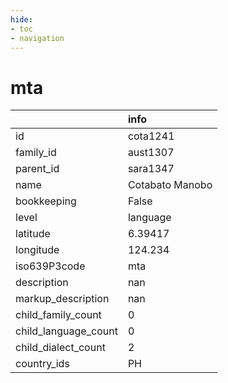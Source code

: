 ```yaml
---
hide:
- toc
- navigation
---
```

# mta
|                      | info            |
|:---------------------|:----------------|
| id                   | cota1241        |
| family_id            | aust1307        |
| parent_id            | sara1347        |
| name                 | Cotabato Manobo |
| bookkeeping          | False           |
| level                | language        |
| latitude             | 6.39417         |
| longitude            | 124.234         |
| iso639P3code         | mta             |
| description          | nan             |
| markup_description   | nan             |
| child_family_count   | 0               |
| child_language_count | 0               |
| child_dialect_count  | 2               |
| country_ids          | PH              |